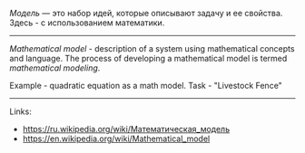 *Модель* — это набор идей, которые описывают задачу и ее свойства. Здесь - с использованием математики.

---

*Mathematical model* - description of a system using mathematical concepts and language. The process of developing a mathematical model is termed *mathematical modeling*.

Example - quadratic equation as a math model. Task - "Livestock Fence"

---

Links:

- <https://ru.wikipedia.org/wiki/Математическая_модель>
- <https://en.wikipedia.org/wiki/Mathematical_model>
